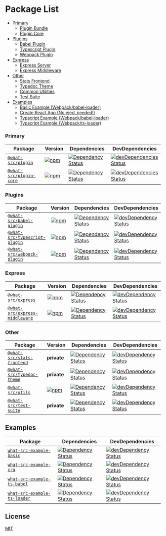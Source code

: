 # Package List

- [Primary](#primary)
    - [Plugin Bundle](/packages/what-src-plugin)
    - [Plugin Core](/packages/what-src-plugin-core)
- [Plugins](#plugins)
  - [Babel Plugin](/packages/what-src-plugin-babel)
  - [Typescript Plugin](/packages/what-src-plugin-typescript)
  - [Webpack Plugin](/packages/what-src-plugin-webpack)
- [Express](#express)
  - [Express Server](/packages/what-src-express)
  - [Express Middleware](/packages/what-src-express-middleware)
- [Other](#other)
  - [Stats Frontend](/packages/what-src-stats-frontend)
  - [Typedoc Theme](/packages/what-src-typedoc-theme)
  - [Common Utilities](/packages/what-src-utils)
  - [Test Suite](/packages/what-src-test-suite)
- [Examples](#examples)
  - [Basic Example (Webpack/babel-loader)](/packages/what-src-example-basic)
  - [Create React App (No eject needed!)](/packages/what-src-example-cra)
  - [Typscript Example (Webpack/babel-loader)](/packages/what-src-example-typescript)
  - [Typscript Example (Webpack/ts-loader)](/packages/what-src-example-typescript)

### Primary

| Package | Version | Dependencies | DevDependencies |
|--------|-------|------------|------------|
| [`@what-src/plugin`](/packages/what-src-plugin) | [![npm](https://img.shields.io/npm/v/@what-src/plugin.svg?maxAge=3600)](https://www.npmjs.com/package/@what-src/plugin) | [![Dependency Status](https://david-dm.org/duroktar/what-src.svg?path=packages/what-src-plugin)](https://david-dm.org/duroktar/what-src?path=packages/what-src-plugin) | [![devDependencies Status](https://david-dm.org/duroktar/what-src/dev-status.svg?path=packages/what-src-plugin)](https://david-dm.org/duroktar/what-src?path=packages/what-src-plugin&type=dev) |
| [`@what-src/plugin-core`](/packages/what-src-plugin-core) | [![npm](https://img.shields.io/npm/v/@what-src/plugin-core.svg?maxAge=3600)](https://www.npmjs.com/package/@what-src/plugin-core) | [![Dependency Status](https://david-dm.org/duroktar/what-src.svg?path=packages/what-src-plugin-core)](https://david-dm.org/duroktar/what-src?path=packages/what-src-plugin-core) | [![devDependencies Status](https://david-dm.org/duroktar/what-src/dev-status.svg?path=packages/what-src-plugin-core)](https://david-dm.org/duroktar/what-src?path=packages/what-src-plugin-core&type=dev) |

### Plugins

| Package | Version | Dependencies | DevDependencies |
|--------|-------|------------|------------|
| [`@what-src/babel-plugin`](/packages/what-src-plugin-babel) | [![npm](https://img.shields.io/npm/v/@what-src/babel-plugin.svg?maxAge=3600)](https://www.npmjs.com/package/@what-src/babel-plugin) | [![Dependency Status](https://david-dm.org/duroktar/what-src.svg?path=packages/what-src-plugin-babel)](https://david-dm.org/duroktar/what-src?path=packages/what-src-plugin-babel) | [![devDependency Status](https://david-dm.org/duroktar/what-src/dev-status.svg?path=packages/what-src-plugin-babel)](https://david-dm.org/duroktar/what-src?path=packages/what-src-plugin-babel&type=dev) |
| [`@what-src/typescript-plugin`](/packages/what-src-plugin-typescript) | [![npm](https://img.shields.io/npm/v/@what-src/typescript-plugin.svg?maxAge=3600)](https://www.npmjs.com/package/@what-src/typescript-plugin) | [![Dependency Status](https://david-dm.org/duroktar/what-src.svg?path=packages/what-src-plugin-typescript)](https://david-dm.org/duroktar/what-src?path=packages/what-src-plugin-typescript) | [![devDependency Status](https://david-dm.org/duroktar/what-src/dev-status.svg?path=packages/what-src-plugin-typescript)](https://david-dm.org/duroktar/what-src?path=packages/what-src-plugin-typescript&type=dev) |
| [`@what-src/webpack-plugin`](/packages/what-src-plugin-webpack) | [![npm](https://img.shields.io/npm/v/@what-src/webpack-plugin.svg?maxAge=3600)](https://www.npmjs.com/package/@what-src/webpack-plugin) | [![Dependency Status](https://david-dm.org/duroktar/what-src.svg?path=packages/what-src-plugin-webpack)](https://david-dm.org/duroktar/what-src?path=packages/what-src-plugin-webpack) | [![devDependency Status](https://david-dm.org/duroktar/what-src/dev-status.svg?path=packages/what-src-plugin-webpack)](https://david-dm.org/duroktar/what-src?path=packages/what-src-plugin-webpack&type=dev) |

### Express

| Package | Version | Dependencies | DevDependencies |
|--------|-------|------------|------------|
| [`@what-src/express`](/packages/what-src-express) | [![npm](https://img.shields.io/npm/v/@what-src/express.svg?maxAge=3600)](https://www.npmjs.com/package/@what-src/express) | [![Dependency Status](https://david-dm.org/duroktar/what-src.svg?path=packages/what-src-express)](https://david-dm.org/duroktar/what-src?path=packages/what-src-express) | [![devDependency Status](https://david-dm.org/duroktar/what-src/dev-status.svg?path=packages/what-src-express)](https://david-dm.org/duroktar/what-src?path=packages/what-src-express&type=dev) |
| [`@what-src/express-middleware`](/packages/what-src-express-middleware) | [![npm](https://img.shields.io/npm/v/@what-src/express-middleware.svg?maxAge=3600)](https://www.npmjs.com/package/@what-src/express-middleware) | [![Dependency Status](https://david-dm.org/duroktar/what-src.svg?path=packages/what-src-express-middleware)](https://david-dm.org/duroktar/what-src?path=packages/what-src-express-middleware) | [![devDependency Status](https://david-dm.org/duroktar/what-src/dev-status.svg?path=packages/what-src-express-middleware)](https://david-dm.org/duroktar/what-src?path=packages/what-src-express-middleware&type=dev) |

### Other

| Package | Version | Dependencies | DevDependencies |
|--------|-------|------------|------------|
| [`@what-src/stats-frontend`](/packages/what-src-stats-frontend) | __private__ | [![Dependency Status](https://david-dm.org/duroktar/what-src.svg?path=packages/what-src-utils)](https://david-dm.org/duroktar/what-src?path=packages/what-src-utils) | [![devDependency Status](https://david-dm.org/duroktar/what-src/dev-status.svg?path=packages/what-src-utils)](https://david-dm.org/duroktar/what-src?path=packages/what-src-utils&type=dev) |
| [`@what-src/typedoc-theme`](/packages/what-src-typedoc-theme) | __private__ | [![Dependency Status](https://david-dm.org/duroktar/what-src.svg?path=packages/what-src-typedoc-theme)](https://david-dm.org/duroktar/what-src?path=packages/what-src-typedoc-theme) | [![devDependency Status](https://david-dm.org/duroktar/what-src/dev-status.svg?path=packages/what-src-typedoc-theme)](https://david-dm.org/duroktar/what-src?path=packages/what-src-typedoc-theme&type=dev) |
| [`@what-src/utils`](/packages/what-src-utils) | [![npm](https://img.shields.io/npm/v/@what-src/utils.svg?maxAge=3600)](https://www.npmjs.com/package/@what-src/utils) | [![Dependency Status](https://david-dm.org/duroktar/what-src.svg?path=packages/what-src-utils)](https://david-dm.org/duroktar/what-src?path=packages/what-src-utils) | [![devDependency Status](https://david-dm.org/duroktar/what-src/dev-status.svg?path=packages/what-src-utils)](https://david-dm.org/duroktar/what-src?path=packages/what-src-utils&type=dev) |
| [`@what-src/test-suite`](/packages/what-src-test-suite) | __private__ | [![Dependency Status](https://david-dm.org/duroktar/what-src.svg?path=packages/what-src-test-suite)](https://david-dm.org/duroktar/what-src?path=packages/what-src-test-suite) | [![devDependency Status](https://david-dm.org/duroktar/what-src/dev-status.svg?path=packages/what-src-test-suite)](https://david-dm.org/duroktar/what-src?path=packages/what-src-test-suite&type=dev) |

## Examples

| Package | Dependencies | DevDependencies |
|--------|------------|------------|
| [`what-src-example-basic`](/packages/what-src-example-basic) | [![Dependency Status](https://david-dm.org/duroktar/what-src.svg?path=packages/what-src-example-basic)](https://david-dm.org/duroktar/what-src?path=packages/what-src-example-basic) | [![devDependency Status](https://david-dm.org/duroktar/what-src/dev-status.svg?path=packages/what-src-example-basic)](https://david-dm.org/duroktar/what-src?path=packages/what-src-example-basic&type=dev) |
| [`what-src-example-cra`](/packages/what-src-example-cra) | [![Dependency Status](https://david-dm.org/duroktar/what-src.svg?path=packages/what-src-example-cra)](https://david-dm.org/duroktar/what-src?path=packages/what-src-example-cra) | [![devDependency Status](https://david-dm.org/duroktar/what-src/dev-status.svg?path=packages/what-src-example-cra)](https://david-dm.org/duroktar/what-src?path=packages/what-src-example-cra&type=dev) |
| [`what-src-example-ts-babel`](/packages/what-src-example-typescript-babel) | [![Dependency Status](https://david-dm.org/duroktar/what-src.svg?path=packages/what-src-example-typescript-babel)](https://david-dm.org/duroktar/what-src?path=packages/what-src-example-typescript-babel) | [![devDependency Status](https://david-dm.org/duroktar/what-src/dev-status.svg?path=packages/what-src-example-typescript-babel)](https://david-dm.org/duroktar/what-src?path=packages/what-src-example-typescript-babel&type=dev) |
| [`what-src-example-ts-loader`](/packages/what-src-example-typescript-loader) | [![Dependency Status](https://david-dm.org/duroktar/what-src.svg?path=packages/what-src-example-typescript-loader)](https://david-dm.org/duroktar/what-src?path=packages/what-src-example-typescript-loader) | [![devDependency Status](https://david-dm.org/duroktar/what-src/dev-status.svg?path=packages/what-src-example-typescript-loader)](https://david-dm.org/duroktar/what-src?path=packages/what-src-example-typescript-loader&type=dev) |

## License

[MIT](https://opensource.org/licenses/MIT)
